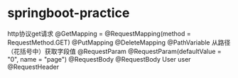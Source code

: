 # springboot-practice

http协议get请求
	@GetMapping = @RequestMapping(method = RequestMethod.GET)
	@PutMapping
	@DeleteMapping
	@PathVariable	从路径（花括号中）获取字段值
	@RequestParam	@RequestParam(defaultValue = "0", name = "page")
	@RequestBody	@RequestBody User user
	@RequestHeader